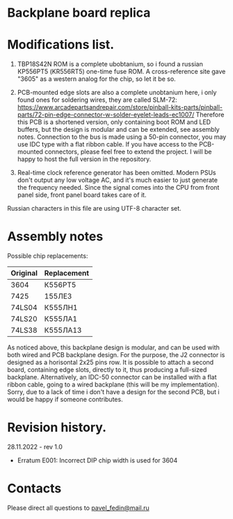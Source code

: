 # Backplane board replica

# Modifications list.

1. TBP18S42N ROM is a complete ubobtanium, so i found a russian КР556РТ5 (KR556RT5)
one-time fuse ROM. A cross-reference site gave "3605" as a western analog for the
chip, so let it be so.

2. PCB-mounted edge slots are also a complete unobtanium here, i only found ones for
soldering wires, they are called SLM-72:
https://www.arcadepartsandrepair.com/store/pinball-kits-parts/pinball-parts/72-pin-edge-connector-w-solder-eyelet-leads-ec1007/
Therefore this PCB is a shortened version, only containing boot ROM and LED buffers, but
the design is modular and can be extended, see assembly notes.
Connection to the bus is made using a 50-pin connector, you may use IDC type with a flat
ribbon cable. 
If you have access to the PCB-mounted connectors, please feel free to extend the project.
I will be happy to host the full version in the repository.

3. Real-time clock reference generator has been omitted. Modern PSUs don't output any low
voltage AC, and it's much easier to just generate the frequency needed. Since the signal
comes into the CPU from front panel side, front panel board takes care of it.

Russian characters in this file are using UTF-8 character set.

# Assembly notes

Possible chip replacements:

|Original       |Replacement            |
|---------------|-----------------------|
|3604		|К556РТ5		|
|7425		|155ЛЕ3			|
|74LS04         |К555ЛН1		|
|74LS20		|К555ЛА1		|
|74LS38		|К555ЛА13		|

As noticed above, this backplane design is modular, and can be used with both wired and PCB backplane
design. For the purpose, the J2 connector is designed as a horisontal 2x25 pins row. It is possible
to attach a second board, containing edge slots, directly to it, thus producing a full-sized backplane.
Alternatively, an IDC-50 connector can be installed with a flat ribbon cable, going to a wired backplane
(this will be my implementation). Sorry, due to a lack of time i don't have a design for the second PCB,
but i would be happy if someone contributes.

# Revision history.

28.11.2022 - rev 1.0

* Erratum E001: Incorrect DIP chip width is used for 3604

# Contacts

Please direct all questions to pavel_fedin@mail.ru
